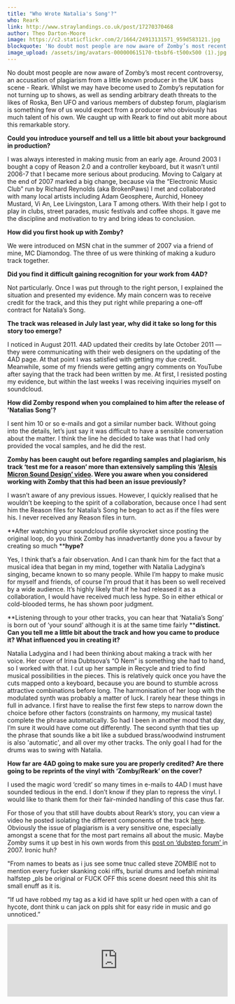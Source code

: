 ```yaml
---
title: "Who Wrote Natalia's Song'?"
who: Reark
link: http://www.straylandings.co.uk/post/17270370468
author: Theo Darton-Moore
image: https://c2.staticflickr.com/2/1664/24913131571_959d583121.jpg
blockquote: 'No doubt most people are now aware of Zomby’s most recent controversy, an accusation of plagiarism from a little known producer in the UK bass scene - Reark. Whilst we may have become used to Zomby’s reputation for not turning up to shows, as well as sending arbitrary death threats to the likes of Roska, Ben UFO and various members of dubstep forum, plagiarism is something few of us would expect from a producer who obviously has much talent of his own. We caught up with Reark to find out abit more about this remarkable story.'
image_upload: /assets/img/avatars-000000615170-tbsbf6-t500x500 (1).jpg
---
```

No doubt most people are now aware of Zomby’s most recent controversy, an accusation of plagiarism from a little known producer in the UK bass scene - Reark. Whilst we may have become used to Zomby’s reputation for not turning up to shows, as well as sending arbitrary death threats to the likes of Roska, Ben UFO and various members of dubstep forum, plagiarism is something few of us would expect from a producer who obviously has much talent of his own. We caught up with Reark to find out abit more about this remarkable story.

**Could you introduce yourself and tell us a little bit about your background in production?**  
  
I was always interested in making music from an early age. Around 2003 I bought a copy of Reason 2.0 and a controller keyboard, but it wasn’t until 2006-7 that I became more serious about producing. Moving to Calgary at the end of 2007 marked a big change, because via the “Electronic Music Club” run by Richard Reynolds (aka BrokenPaws) I met and collaborated with many local artists including Adam Geosphere, Aurchid, Honeey Mustard, Vi An, Lee Livingston, Lara T among others. With their help I got to play in clubs, street parades, music festivals and coffee shops. It gave me the discipline and motivation to try and bring ideas to conclusion.  
  
**How did you first hook up with Zomby?**  
  
We were introduced on MSN chat in the summer of 2007 via a friend of mine, MC Diamondog. The three of us were thinking of making a kuduro track together.  
  
**Did you find it difficult gaining recognition for your work from 4AD?**  
  
Not particularly. Once I was put through to the right person, I explained the situation and presented my evidence. My main concern was to receive credit for the track, and this they put right while preparing a one-off contract for Natalia’s Song.  
  
**The track was released in July last year, why did it take so long for this story too emerge?**  
  
I noticed in August 2011. 4AD updated their credits by late October 2011 — they were communicating with their web designers on the updating of the 4AD page. At that point I was satisfied with getting my due credit. Meanwhile, some of my friends were getting angry comments on YouTube after saying that the track had been written by me. At first, I resisted posting my evidence, but within the last weeks I was receiving inquiries myself on soundcloud.  
  
**How did Zomby respond when you complained to him after the release of 'Natalias Song'?**  
  
I sent him 10 or so e-mails and got a similar number back. Without going into the details, let’s just say it was difficult to have a sensible conversation about the matter. I think the line he decided to take was that I had only provided the vocal samples, and he did the rest.  
  
**Zomby has been caught out before regarding samples and plagiarism, his track ‘test me for a reason’ more than extensively sampling this ‘[Alesis Micron Sound Design’ video](http://www.youtube.com/watch?v=f4vItkoMv2Y%20). Were you aware when you considered working with Zomby that this had been an issue previously?**  
  
I wasn’t aware of any previous issues. However, I quickly realised that he wouldn’t be keeping to the spirit of a collaboration, because once I had sent him the Reason files for Natalia’s Song he began to act as if the files were his. I never received any Reason files in turn.  
  
**After watching your soundcloud profile skyrocket since posting the original loop, do you think Zomby has innadvertantly done you a favour by creating so much ****hype?**  
  
Yes, I think that’s a fair observation. And I can thank him for the fact that a musical idea that began in my mind, together with Natalia Ladygina’s singing, became known to so many people. While I’m happy to make music for myself and friends, of course I’m proud that it has been so well received by a wide audience. It’s highly likely that if he had released it as a collaboration, I would have received much less hype. So in either ethical or cold-blooded terms, he has shown poor judgment.  
  
**Listening through to your other tracks, you can hear that ‘Natalia’s Song’ is born out of ‘your sound’ although it is at the same time fairly ****distinct. Can you tell me a little bit about the track and how you came to produce it? What influenced you in creating it?**  
  
Natalia Ladygina and I had been thinking about making a track with her voice. Her cover of Irina Dubtsova’s “O Nem” is something she had to hand, so I worked with that. I cut up her sample in Recycle and tried to find musical possibilities in the pieces. This is relatively quick once you have the cuts mapped onto a keyboard, because you are bound to stumble across attractive combinations before long. The harmonisation of her loop with the modulated synth was probably a matter of luck. I rarely hear these things in full in advance. I first have to realise the first few steps to narrow down the choice before other factors (constraints on harmony, my musical taste) complete the phrase automatically. So had I been in another mood that day, I’m sure it would have come out differently. The second synth that ties up the phrase that sounds like a bit like a subdued brass/woodwind instrument is also 'automatic', and all over my other tracks. The only goal I had for the drums was to swing with Natalia.  
  
**How far are 4AD going to make sure you are properly credited? Are there going to be reprints of the vinyl with ‘Zomby/Reark’ on the cover?**  
  
I used the magic word ‘credit’ so many times in e-mails to 4AD I must have sounded tedious in the end. I don’t know if they plan to repress the vinyl. I would like to thank them for their fair-minded handling of this case thus far.

For those of you that still have doubts about Reark’s story, you can view a video he posted isolating the different components of the track [here](http://www.youtube.com/watch?v=ePnX24DjFZY&feature=playerembedded). Obviously the issue of plagiarism is a very sensitive one, especially amongst a scene that for the most part remains all about the music. Maybe Zomby sums it up best in his own words from this [post on ‘dubstep forum’ ](http://www.dubstepforum.com/viewtopic.php?f=1&t=17188)in 2007. Ironic huh?

"From names to beats as i jus see some tnuc called steve ZOMBIE not to mention every fucker skanking coki riffs, burial drums and loefah minimal halfstep „pls be original or FUCK OFF this scene doesnt need this shit its small enuff as it is.

“If ud have robbed my tag as a kid id have split ur hed open with a can of hycote, dont think u can jack on ppls shit for easy ride in music and go unnoticed.”

<iframe frameborder="no" height="166" scrolling="no" src="http://w.soundcloud.com/player/?url=http%3A%2F%2Fapi.soundcloud.com%2Ftracks%2F35098735&showartwork=true" width="100%"></iframe>
